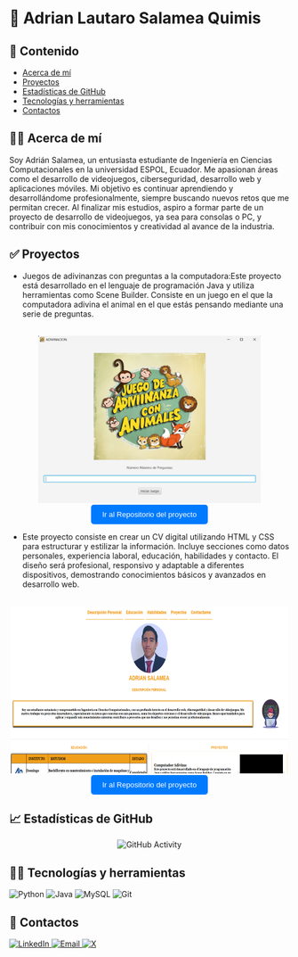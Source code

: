# 👋 Adrian Lautaro Salamea Quimis
## 💎 Contenido
* [Acerca de mí](#-acerca-de-mí)
* [Proyectos](#-proyectos)
* [Estadísticas de GitHub](#-estadísticas-de-github)
* [Tecnologías y herramientas](#-tecnologías-y-herramientas)
* [Contactos](#-contactos)

## 🧑‍💼 Acerca de mí
Soy Adrián Salamea, un entusiasta estudiante de Ingeniería en Ciencias Computacionales en la universidad ESPOL, Ecuador. Me apasionan áreas como el desarrollo de videojuegos, ciberseguridad, desarrollo web y aplicaciones móviles. Mi objetivo es continuar aprendiendo y desarrollándome profesionalmente, siempre buscando nuevos retos que me permitan crecer. Al finalizar mis estudios, aspiro a formar parte de un proyecto de desarrollo de videojuegos, ya sea para consolas o PC, y contribuir con mis conocimientos y creatividad al avance de la industria.
## ✅ Proyectos
* Juegos de adivinanzas con preguntas a la computadora:Este proyecto está desarrollado en el lenguaje de programación Java y utiliza herramientas como Scene Builder. Consiste en un juego en el que la computadora adivina el animal en el que estás pensando mediante una serie de preguntas.

<div align="center">
  <br>
  <img src="./imagenes/ProyectoAdivinanzas.png" alt="proyecto1" width="400" height="300"/>
  <br>
  <a href="https://github.com/gTeran12/ProyectoArboles.git" target="_blank">
    <button style="padding: 10px 20px; background-color: #007bff; color: white; border: none; border-radius: 5px; cursor: pointer;">
        Ir al Repositorio del proyecto
    </button>
</a>
</div>

* Este proyecto consiste en crear un CV digital utilizando HTML y CSS para estructurar y estilizar la información. Incluye secciones como datos personales, experiencia laboral, educación, habilidades y contacto. El diseño será profesional, responsivo y adaptable a diferentes dispositivos, demostrando conocimientos básicos y avanzados en desarrollo web.

<div align="center">
  <br>
  <img src="./imagenes/curriculum.png" alt="proyecto2" width="500" height="300"/>
  <br>
  <a href="https://github.com/gTeran12/ProyectoArboles.git" target="_blank">
    <button style="padding: 10px 20px; background-color: #007bff; color: white; border: none; border-radius: 5px; cursor: pointer;">
        Ir al Repositorio del proyecto
    </button>
</a>
</div>


## 📈 Estadísticas de GitHub
<div align="center">
  <img src="https://github-readme-stats.vercel.app/api?username=Adrianlsq2000&show_icons=true" alt="GitHub Activity"/>
</div>

## 🧑‍💻 Tecnologías y herramientas
![Python](https://img.shields.io/badge/-Python-3776AB?style=flat-square&logo=python&logoColor=white)
![Java](https://img.shields.io/badge/-Java-blue?style=flat&logo=java)
![MySQL](https://img.shields.io/badge/-MySQL-4479A1?style=flat-square&logo=mysql&logoColor=white)
![Git](https://img.shields.io/badge/-Git-F05032?style=flat-square&logo=git&logoColor=white)

## 📒 Contactos
<a href="https://www.linkedin.com/in/adrian-salamea-127573254/" target="_blank">
  <img alt="LinkedIn" src="https://img.shields.io/badge/LinkedIn-adrian%20salamea-blue?style=flat-square&logo=linkedin">
</a>

<a href="mailto:adrianlautaro2000@gmail.com" target="_blank">
  <img alt="Email" src="https://img.shields.io/badge/Gmail-adrianlautaro2000@gmail.com-blue?style=flat-square&logo=gmail">
</a>

<a href="https://x.com/AdrianLautaro_S" target="_blank">
  <img alt="X" src="https://img.shields.io/badge/X-AdrianLautaro%20S_-blue?style=flat-square&logo=twitter">
</a>

